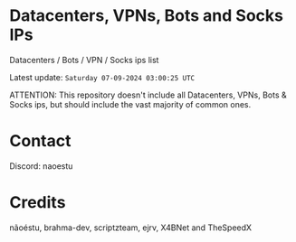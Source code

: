 # Datacenters, VPNs, Bots and Socks IPs
 
Datacenters / Bots / VPN / Socks ips list

Latest update: `Saturday 07-09-2024 03:00:25 UTC` 

ATTENTION: This repository doesn't include all Datacenters, VPNs, Bots & Socks ips, 
but should include the vast majority of common ones.

# Contact
Discord: naoestu

# Credits
nãoéstu, brahma-dev, scriptzteam, ejrv, X4BNet and TheSpeedX
